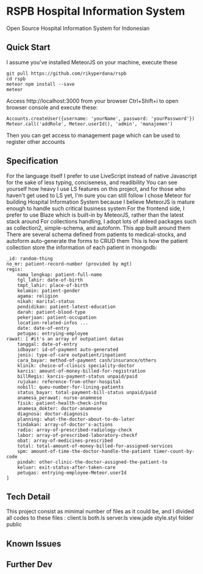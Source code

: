 # RSPB Hospital Information System
Open Source Hospital Information System for Indonesian

## Quick Start
I assume you've installed MeteorJS on your machine, execute these
```
git pull https://github.com/rikyperdana/rspb
cd rspb
meteor npm install --save
meteor
```
Access http://localhost:3000 from your browser
Ctrl+Shift+i to open browser console and execute these:
```
Accounts.createUser({username: 'yourName', password: 'yourPassword'})
Meteor.call('addRole', Meteor.userId(), 'admin', 'manajemen')
```
Then you can get access to management page which can be used to register other accounts

## Specification
For the language itself I prefer to use LiveScript instead of native Javascript for the sake of less typing, conciseness, and readibility
You can see yourself how heavy I use LS features on this project, and for those who haven't get used to LS yet, I'm sure you can still follow
I chose Meteor for building Hospital Information System because I believe MeteorJS is mature enough to handle such critical business system
For the frontend side, I prefer to use Blaze which is built-in by MeteorJS, rather than the latest stack around
For collections handling, I adopt lots of aldeed packages such as collection2, simple-schema, and autoform. This app built around them
There are several schema defined from patients to medical-stocks, and autoform auto-generate the forms to CRUD them
This is how the patient collection store the information of each patient in mongodb:
```
_id: random-thing
no_mr: patient-record-number (provided by mgt)
regis:
	nama_lengkap: patient-full-name
	tgl_lahir: date-of-birth
	tmpt_lahir: place-of-birth
	kelamin: patient-gender
	agama: religion
	nikah: marital-status
	pendidikan: patient-latest-education
	darah: patient-blood-type
	pekerjaan: patient-occupation
	location-related-infos ...
	date: date-of-entry
	petugas: entrying-employee
rawat: [ #it's an array of outpatient datas
	tanggal: date-of-entry
	idbayar: id-of-payment auto-generated
	jenis: type-of-care outpatient/inpatient
	cara_bayar: method-of-payment cash/insurance/others
	klinik: choice-of-clinics speciality-doctor
	karcis: amount-of-money-billed-for-registration
	billRegis: karcis-payment-status unpaid/paid
	rujukan: reference-from-other-hospital
	nobill: queu-number-for-lining-patients
	status_bayar: total-payment-bill-status unpaid/paid
	anamesa_perawat: nurse-anamnese
	fisik: patient-health-check-infos
	anamesa_dokter: doctor-anamnese
	diagnosa: doctor-diagnosis
	planning: what-the-doctor-about-to-do-later
	tindakan: array-of-doctor's-actions
	radio: array-of-prescribed-radiology-check
	labor: array-of-prescribed-laboratory-checkf
	obat: array-of-medicines-prescribed
	total: total-amount-of-money-billed-for-assigned-services
	spm: amount-of-time-the-doctor-handle-the-patient timer-count-by-code
	pindah: other-clinic-the-doctor-assigned-the-patient-to
	keluar: exit-status-after-taken-care
	petugas: entrying-employee-Meteor.userId
]
```

## Tech Detail
This project consist as minimal number of files as it could be, and I divided all codes to these files :
client.ls
both.ls
server.ls
view.jade
style.styl
folder
public

## Known Issues

## Further Dev
